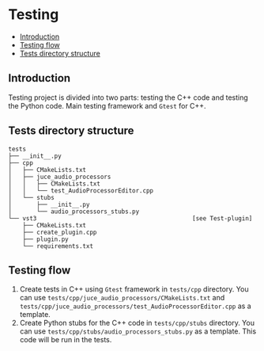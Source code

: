 # Testing

<!-- TOC -->

* [Introduction](#introduction)
* [Testing flow](#testing-flow)
* [Tests directory structure](#tests-directory-structure)

<!-- TOC -->

## Introduction

Testing project is divided into two parts: testing the C++ code and testing the Python code.
Main testing framework and `Gtest` for C++.

## Tests directory structure

```
tests
├── __init__.py
├── cpp
│   ├── CMakeLists.txt
│   ├── juce_audio_processors
│   │   ├── CMakeLists.txt
│   │   └── test_AudioProcessorEditor.cpp
│   └── stubs
│       ├── __init__.py
│       └── audio_processors_stubs.py
└── vst3                                            [see Test-plugin]
    ├── CMakeLists.txt
    ├── create_plugin.cpp
    ├── plugin.py
    └── requirements.txt
```

## Testing flow

1. Create tests in C++ using `Gtest` framework in `tests/cpp` directory. You can use
   `tests/cpp/juce_audio_processors/CMakeLists.txt` and `tests/cpp/juce_audio_processors/test_AudioProcessorEditor.cpp`
   as a template.
2. Create Python stubs for the C++ code in `tests/cpp/stubs` directory. You can
   use `tests/cpp/stubs/audio_processors_stubs.py` as a template.
   This code will be run in the tests.



